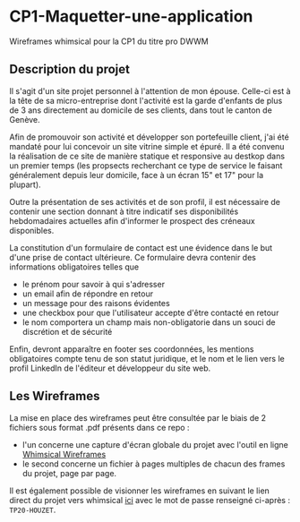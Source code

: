 # CP1-Maquetter-une-application
Wireframes whimsical pour la CP1 du titre pro DWWM

## Description du projet

Il s'agit d'un site projet personnel à l'attention de mon épouse.
Celle-ci est à la tête de sa micro-entreprise dont l'activité est la garde d'enfants de plus de 3 ans directement au domicile de ses clients, dans tout le canton de Genève.

Afin de promouvoir son activité et développer son portefeuille client, j'ai été mandaté pour lui concevoir un site vitrine simple et épuré.
Il a été convenu la réalisation de ce site de manière statique et responsive au destkop dans un premier temps (les propsects recherchant ce type de service le faisant généralement depuis leur domicile, face à un écran 15" et 17" pour la plupart). 

Outre la présentation de ses activités et de son profil, il est nécessaire de contenir une section donnant à titre indicatif ses disponibilités hebdomadaires actuelles afin d'informer le prospect des créneaux disponibles. 

La constitution d'un formulaire de contact est une évidence dans le but d'une prise de contact ultérieure. Ce formulaire devra contenir des informations obligatoires telles que 
- le prénom pour savoir à qui s'adresser
- un email afin de répondre en retour 
- un message pour des raisons évidentes
- une checkbox pour que l'utilisateur accepte d'être contacté en retour
- le nom comportera un champ mais non-obligatorie dans un souci de discrétion et de sécurité

Enfin, devront apparaître en footer ses coordonnées, les mentions obligatoires compte tenu de son statut juridique, et le nom et le lien vers le profil LinkedIn de l'éditeur et développeur du site web.

## Les Wireframes

La mise en place des wireframes peut être consultée par le biais de 2 fichiers sous format .pdf présents dans ce repo : 

- l'un concerne une capture d'écran globale du projet avec l'outil en ligne <a href="https://whimsical.com/wireframes" target="_blank">Whimsical Wireframes</a>
- le second concerne un fichier à pages multiples de chacun des frames du projet, page par page.

Il est également possible de visionner les wireframes en suivant le lien direct du projet vers whimsical <a href="https://whimsical.com/maricris-website-GFw7tA9P5NE3cpXp2r8Myq" target="_blank">ici</a> avec le mot de passe renseigné ci-après : `TP20-HOUZET`.
  
  
  
  
